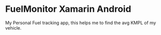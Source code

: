 # FuelMonitor Xamarin Android

My Personal Fuel tracking app, this helps me to find the avg KMPL of my vehicle. 
